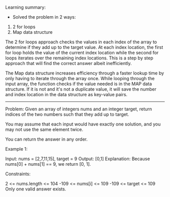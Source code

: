 Learning summary:
- Solved the problem in 2 ways: 
1) 2 for loops
2) Map data structure

The 2 for loops approach checks the values in each index of the array to determine if they add up to the target value. At each index location, the first for loop holds the value of the current index location while the second for loops iterates over the remaining index locations. This is a step by step approach that will find the correct answer albeit inefficiently.

The Map data structure increases efficiency through a faster lookup time by only having to iterate through the array once. While looping through the input array, the function checks if the value needed is in the MAP data structure. If it is not and it's not a duplicate value, it will save the number and index location in the data structure as key-value pairs.

-------------------------------------------------------------

Problem:
Given an array of integers nums and an integer target, return indices of the two numbers such that they add up to target.

You may assume that each input would have exactly one solution, and you may not use the same element twice.

You can return the answer in any order.

Example 1:

Input: nums = [2,7,11,15], target = 9
Output: [0,1]
Explanation: Because nums[0] + nums[1] == 9, we return [0, 1].

Constraints:

2 <= nums.length <= 104
-109 <= nums[i] <= 109
-109 <= target <= 109
Only one valid answer exists.

